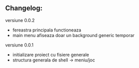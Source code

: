 ## Changelog:

versiune 0.0.2
- fereastra principala functioneaza
- main menu afiseaza doar un background generic temporar

versiune 0.0.1
- initializare proiect cu fisiere generale
- structura generala de shell -> meniu/joc
